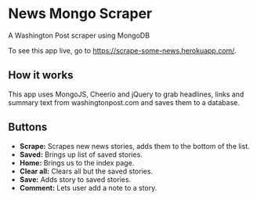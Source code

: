 # News Mongo Scraper

A Washington Post scraper using MongoDB

To see this app live, go to https://scrape-some-news.herokuapp.com/.

## How it works

This app uses MongoJS, Cheerio and jQuery to grab headlines, links and summary text from washingtonpost.com and saves them to a database.

## Buttons

- **Scrape:** Scrapes new news stories, adds them to the bottom of the list.
- **Saved:** Brings up list of saved stories.
- **Home:** Brings us to the index page.
- **Clear all:** Clears all but the saved stories.
- **Save:** Adds story to saved stories.
- **Comment:** Lets user add a note to a story.
